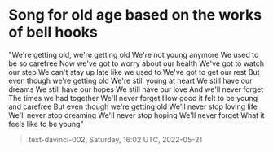 # Song for old age based on the works of bell hooks



"We're getting old, we're getting old
We're not young anymore
We used to be so carefree
Now we've got to worry about our health
We've got to watch our step
We can't stay up late like we used to
We've got to get our rest
But even though we're getting old
We're still young at heart
We still have our dreams
We still have our hopes
We still have our love
And we'll never forget
The times we had together
We'll never forget
How good it felt to be young and carefree
But even though we're getting old
We'll never stop loving life
We'll never stop dreaming
We'll never stop hoping
We'll never forget
What it feels like to be young"

> text-davinci-002, Saturday, 16:02 UTC, 2022-05-21
